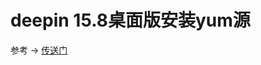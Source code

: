 # deepin 15.8桌面版安装yum源

参考 -> [传送门](https://blog.csdn.net/CTLLIN/article/details/84928809)



<comment/>